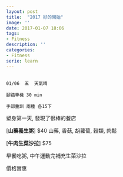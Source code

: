 ```yaml
---
layout: post
title:  "2017 好的開始"
image: ''
date: 2017-01-07 18:06
tags:
- Fitness
description: ''
categories:
- Fitness
serie: learn
---
```

<img src="https://lh6.googleusercontent.com/IZ1h75q4cbBzIFO5TZQ8KKfkw_s8x0pMQvTrAJUTZW3Ts5tZp00KIdK9HhzPekbEIGAqkk5zFP5Y0i4=w2022-h1164-rw" alt="">

```
01/06  五  天氣晴

腳踏車機 30 min

手部重訓 兩種 各15下
```
塑身第一天, 發現了很棒的餐店

[**山藥養生粥**] $40 山藥, 香菇, 胡蘿蔔, 穀類, 肉鬆

[**牛肉生菜沙拉**] $75

早餐吃粥, 中午運動完補充生菜沙拉

價格實惠








